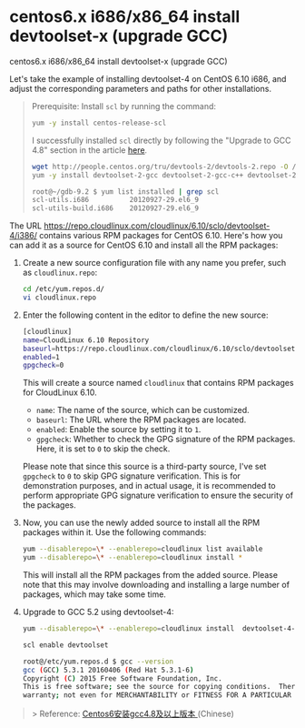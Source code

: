 # centos6.x  i686/x86_64  install  devtoolset-x (upgrade GCC)
centos6.x  i686/x86_64  install  devtoolset-x (upgrade GCC)


Let's take the example of installing devtoolset-4 on CentOS 6.10 i686, and adjust the corresponding parameters and paths for other installations.

> Prerequisite: Install `scl` by running the command:
>
> ```bash
> yum -y install centos-release-scl
> ```
>
> I successfully installed `scl` directly by following the "Upgrade to GCC 4.8" section in the article [here](https://www.cnblogs.com/52fhy/p/12547521.html).
>
> ```bash
> wget http://people.centos.org/tru/devtools-2/devtools-2.repo -O /etc/yum.repos.d/devtoolset-2.repo
> yum -y install devtoolset-2-gcc devtoolset-2-gcc-c++ devtoolset-2-binutils
> 
> root@~/gdb-9.2 $ yum list installed | grep scl
> scl-utils.i686          20120927-29.el6_9
> scl-utils-build.i686    20120927-29.el6_9
> ```

The URL https://repo.cloudlinux.com/cloudlinux/6.10/sclo/devtoolset-4/i386/ contains various RPM packages for CentOS 6.10. Here's how you can add it as a source for CentOS 6.10 and install all the RPM packages:

1. Create a new source configuration file with any name you prefer, such as `cloudlinux.repo`:

   ```bash
   cd /etc/yum.repos.d/
   vi cloudlinux.repo
   ```

2. Enter the following content in the editor to define the new source:

   ```bash
   [cloudlinux]
   name=CloudLinux 6.10 Repository
   baseurl=https://repo.cloudlinux.com/cloudlinux/6.10/sclo/devtoolset-4/i386/
   enabled=1
   gpgcheck=0
   ```

   This will create a source named `cloudlinux` that contains RPM packages for CloudLinux 6.10.

   - `name`: The name of the source, which can be customized.
   - `baseurl`: The URL where the RPM packages are located.
   - `enabled`: Enable the source by setting it to `1`.
   - `gpgcheck`: Whether to check the GPG signature of the RPM packages. Here, it is set to `0` to skip the check.

   Please note that since this source is a third-party source, I've set `gpgcheck` to `0` to skip GPG signature verification. This is for demonstration purposes, and in actual usage, it is recommended to perform appropriate GPG signature verification to ensure the security of the packages.

3. Now, you can use the newly added source to install all the RPM packages within it. Use the following commands:

   ```bash
   yum --disablerepo=\* --enablerepo=cloudlinux list available
   yum --disablerepo=\* --enablerepo=cloudlinux install *
   ```

   This will install all the RPM packages from the added source. Please note that this may involve downloading and installing a large number of packages, which may take some time.

4. Upgrade to GCC 5.2 using devtoolset-4:

   ```bash
   yum --disablerepo=\* --enablerepo=cloudlinux install  devtoolset-4-gcc devtoolset-4-gcc-c++ devtoolset-4-binutils
   
   scl enable devtoolset
   
   root@/etc/yum.repos.d $ gcc --version
   gcc (GCC) 5.3.1 20160406 (Red Hat 5.3.1-6)
   Copyright (C) 2015 Free Software Foundation, Inc.
   This is free software; see the source for copying conditions.  There is NO
   warranty; not even for MERCHANTABILITY or FITNESS FOR A PARTICULAR PURPOSE.
   ```

> \> Reference: [Centos6安装gcc4.8及以上版本 ](https://www.cnblogs.com/52fhy/p/12547521.html) (Chinese)
